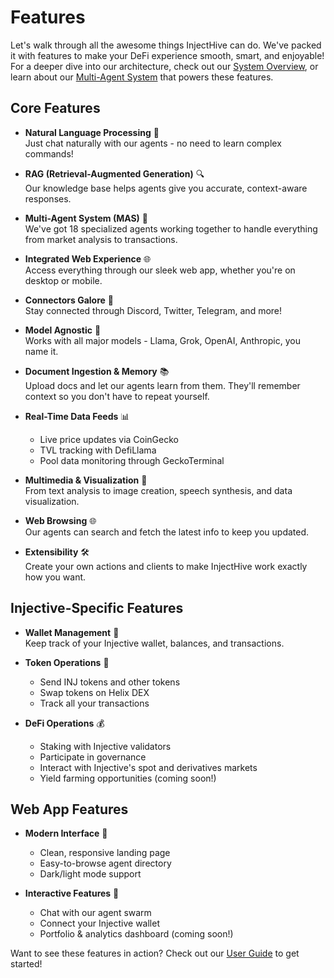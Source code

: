 # Features

Let's walk through all the awesome things InjectHive can do. We've packed it with features to make your DeFi experience smooth, smart, and enjoyable! For a deeper dive into our architecture, check out our [System Overview](./system-overview.md), or learn about our [Multi-Agent System](./multi-agent-system.md) that powers these features.

## Core Features

- **Natural Language Processing** 💬  
  Just chat naturally with our agents - no need to learn complex commands!

- **RAG (Retrieval-Augmented Generation)** 🔍  
  Our knowledge base helps agents give you accurate, context-aware responses.

- **Multi-Agent System (MAS)** 🤖  
  We've got 18 specialized agents working together to handle everything from market analysis to transactions.

- **Integrated Web Experience** 🌐  
  Access everything through our sleek web app, whether you're on desktop or mobile.

- **Connectors Galore** 🔌  
  Stay connected through Discord, Twitter, Telegram, and more!

- **Model Agnostic** 🧠  
  Works with all major models - Llama, Grok, OpenAI, Anthropic, you name it.

- **Document Ingestion & Memory** 📚  
  Upload docs and let our agents learn from them. They'll remember context so you don't have to repeat yourself.

- **Real-Time Data Feeds** 📊  
  - Live price updates via CoinGecko
  - TVL tracking with DefiLlama
  - Pool data monitoring through GeckoTerminal

- **Multimedia & Visualization** 🎨  
  From text analysis to image creation, speech synthesis, and data visualization.

- **Web Browsing** 🌐  
  Our agents can search and fetch the latest info to keep you updated.

- **Extensibility** 🛠️  
  Create your own actions and clients to make InjectHive work exactly how you want.

## Injective-Specific Features

- **Wallet Management** 👛  
  Keep track of your Injective wallet, balances, and transactions.

- **Token Operations** 💸  
  - Send INJ tokens and other tokens
  - Swap tokens on Helix DEX
  - Track all your transactions

- **DeFi Operations** 💰  
  - Staking with Injective validators
  - Participate in governance
  - Interact with Injective's spot and derivatives markets
  - Yield farming opportunities (coming soon!)

## Web App Features

- **Modern Interface** 🎨  
  - Clean, responsive landing page
  - Easy-to-browse agent directory
  - Dark/light mode support

- **Interactive Features** 🤖  
  - Chat with our agent swarm
  - Connect your Injective wallet
  - Portfolio & analytics dashboard (coming soon!)

Want to see these features in action? Check out our [User Guide](user-guide.md) to get started!
